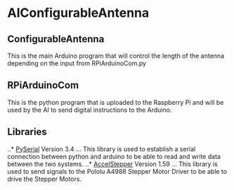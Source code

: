 # AIConfigurableAntenna

## ConfigurableAntenna
This is the main Arduino program that will control the length of the antenna depending on the input from RPiArduinoCom.py

## RPiArduinoCom
This is the python program that is uploaded to the Raspberry Pi and will be used by the AI to send digital instructions to the Arduino.

## Libraries
..* [PySerial](https://pypi.org/project/pyserial/) Version 3.4
... This library is used to establish a serial connection between python and arduino to be able to read and write data between the two systems.
..* [AccelStepper](https://www.airspayce.com/mikem/arduino/AccelStepper/) Version 1.59 
... This library is used to send signals to the Pololu A4988 Stepper Motor Driver to be able to drive the Stepper Motors.
